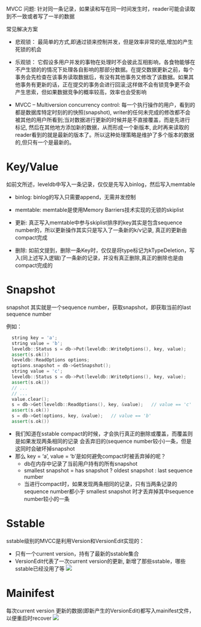 MVCC
问题: 针对同一条记录，如果读和写在同一时间发生时，reader可能会读取到不一致或者写了一半的数据

常见解决方案
* 悲观锁：
最简单的方式,即通过锁来控制并发，但是效率非常的低,增加的产生死锁的机会

* 乐观锁：
它假设多用户并发的事物在处理时不会彼此互相影响，各食物能够在不产生锁的的情况下处理各自影响的那部分数据。在提交数据更新之前，每个事务会先检查在该事务读取数据后，有没有其他事务又修改了该数据。如果其他事务有更新的话，正在提交的事务会进行回滚;这样做不会有锁竞争更不会产生思索，但如果数据竞争的概率较高，效率也会受影响

* MVCC – Multiversion concurrency control:
每一个执行操作的用户，看到的都是数据库特定时刻的的快照(snapshot), writer的任何未完成的修改都不会被其他的用户所看到;当对数据进行更新的时候并是不直接覆盖，而是先进行标记, 然后在其他地方添加新的数据，从而形成一个新版本, 此时再来读取的reader看到的就是最新的版本了。所以这种处理策略是维护了多个版本的数据的,但只有一个是最新的。

Key/Value
===
如前文所述，leveldb中写入一条记录，仅仅是先写入binlog，然后写入memtable

* binlog: binlog的写入只需要append，无需并发控制

* memtable: memtable是使用Memory Barriers技术实现的无锁的skiplist

* 更新: 真正写入memtable中参与skiplist排序的key其实是包含sequence number的，所以更新操作其实只是写入了一条新的k/v记录, 真正的更新由compact完成

* 删除: 如前文提到，删除一条Key时，仅仅是将type标记为kTypeDeletion，写入(同上述写入逻辑)了一条新的记录，并没有真正删除,真正的删除也是由compact完成的

Snapshot
===
snapshot 其实就是一个sequence number，获取snapshot，即获取当前的last sequence number

例如：
```c++
  string key = 'a';
  string value = 'b';
  leveldb::Status s = db->Put(leveldb::WriteOptions(), key, value);
  assert(s.ok())
  leveldb::ReadOptions options;
  options.snapshot = db->GetSnapshot();
  string value = 'c';
  leveldb::Status s = db->Put(leveldb::WriteOptions(), key, value);
  assert(s.ok())
  // ...
  // ...
  value.clear();
  s = db->Get(leveldb::ReadOptions(), key, &value);   // value == 'c'
  assert(s.ok())
  s = db->Get(options, key, &value);   // value == 'b'
  assert(s.ok())
```
* 我们知道在sstable compact的时候，才会执行真正的删除或覆盖，而覆盖则是如果发现两条相同的记录 会丢弃旧的(sequence number较小)一条，但是这同时会破坏掉snapshot
* 那么 key = ‘a’, value = ‘b’是如何避免compact时被丢弃掉的呢？
    - db在内存中记录了当前用户持有的所有snapshot
    - smallest snapshot = has snapshot ? oldest snapshot : last sequence number
    - 当进行compact时，如果发现两条相同的记录，只有当两条记录的sequence number都小于 smallest snapshot 时才丢弃掉其中sequence number较小的一条

Sstable
===
sstable级别的MVCC是利用Version和VersionEdit实现的：

* 只有一个current version，持有了最新的sstable集合
* VersionEdit代表了一次current version的更新, 新增了那些sstable，哪些sstable已经没用了等
![](images/2022-02-15-05-40-47.png)

Mainifest
===
每次current version 更新的数据(即新产生的VersionEdit)都写入mainifest文件，以便重启时recover
![](images/2022-02-15-05-41-10.png)
